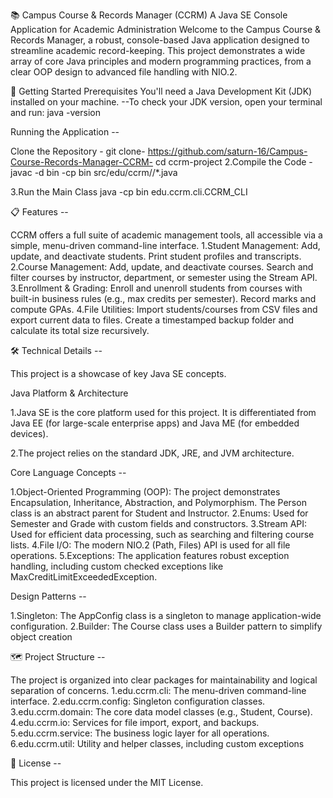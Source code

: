 📚 Campus Course & Records Manager (CCRM) A Java SE Console Application for Academic Administration Welcome to the Campus Course & Records Manager, a robust, console-based Java application designed to streamline academic record-keeping. This project demonstrates a wide array of core Java principles and modern programming practices, from a clear OOP design to advanced file handling with NIO.2.

🚀 Getting Started Prerequisites You'll need a Java Development Kit (JDK) installed on your machine. --To check your JDK version, open your terminal and run: java -version

Running the Application --

Clone the Repository - git clone- https://github.com/saturn-16/Campus-Course-Records-Manager-CCRM- cd ccrm-project
2.Compile the Code - javac -d bin -cp bin src/edu/ccrm//*.java

3.Run the Main Class java -cp bin edu.ccrm.cli.CCRM_CLI

📋 Features --

CCRM offers a full suite of academic management tools, all accessible via a simple, menu-driven command-line interface. 1.Student Management: Add, update, and deactivate students. Print student profiles and transcripts. 2.Course Management: Add, update, and deactivate courses. Search and filter courses by instructor, department, or semester using the Stream API. 3.Enrollment & Grading: Enroll and unenroll students from courses with built-in business rules (e.g., max credits per semester). Record marks and compute GPAs. 4.File Utilities: Import students/courses from CSV files and export current data to files. Create a timestamped backup folder and calculate its total size recursively.

🛠 Technical Details --

This project is a showcase of key Java SE concepts.

Java Platform & Architecture

1.Java SE is the core platform used for this project. It is differentiated from Java EE (for large-scale enterprise apps) and Java ME (for embedded devices).

2.The project relies on the standard JDK, JRE, and JVM architecture.

Core Language Concepts --

1.Object-Oriented Programming (OOP): The project demonstrates Encapsulation, Inheritance, Abstraction, and Polymorphism. The Person class is an abstract parent for Student and Instructor. 2.Enums: Used for Semester and Grade with custom fields and constructors. 3.Stream API: Used for efficient data processing, such as searching and filtering course lists. 4.File I/O: The modern NIO.2 (Path, Files) API is used for all file operations. 5.Exceptions: The application features robust exception handling, including custom checked exceptions like MaxCreditLimitExceededException.

Design Patterns --

1.Singleton: The AppConfig class is a singleton to manage application-wide configuration. 2.Builder: The Course class uses a Builder pattern to simplify object creation

🗺 Project Structure --

The project is organized into clear packages for maintainability and logical separation of concerns. 1.edu.ccrm.cli: The menu-driven command-line interface. 2.edu.ccrm.config: Singleton configuration classes. 3.edu.ccrm.domain: The core data model classes (e.g., Student, Course). 4.edu.ccrm.io: Services for file import, export, and backups. 5.edu.ccrm.service: The business logic layer for all operations. 6.edu.ccrm.util: Utility and helper classes, including custom exceptions

📝 License --

This project is licensed under the MIT License.
